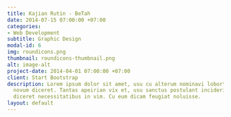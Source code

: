 ```yaml
---
title: Kajian Rutin - BeTah
date: 2014-07-15 07:00:00 +07:00
categories:
- Web Development
subtitle: Graphic Design
modal-id: 6
img: roundicons.png
thumbnail: roundicons-thumbnail.png
alt: image-alt
project-date: 2014-04-01 07:00:00 +07:00
client: Start Bootstrap
description: Lorem ipsum dolor sit amet, usu cu alterum nominavi lobortis. At duo
  novum diceret. Tantas apeirian vix et, usu sanctus postulant inciderint ut, populo
  diceret necessitatibus in vim. Cu eum dicam feugiat noluisse.
layout: default
---
```


